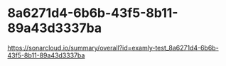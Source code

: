 # 8a6271d4-6b6b-43f5-8b11-89a43d3337ba
https://sonarcloud.io/summary/overall?id=examly-test_8a6271d4-6b6b-43f5-8b11-89a43d3337ba
